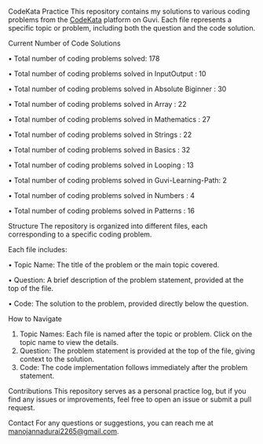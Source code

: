 CodeKata Practice
This repository contains my solutions to various coding problems from the [CodeKata](https://www.guvi.in/code-kata/) platform on Guvi.
Each file represents a specific topic or problem, including both the question and the code solution.


Current Number of Code Solutions

• Total number of coding problems solved: 178

• Total number of coding problems solved in InputOutput       : 10

• Total number of coding problems solved in Absolute Biginner : 30

• Total number of coding problems solved in Array             : 22

• Total number of coding problems solved in Mathematics       : 27

• Total number of coding problems solved in Strings           : 22

• Total number of coding problems solved in Basics            : 32

• Total number of coding problems solved in Looping           : 13

• Total number of coding problems solved in Guvi-Learning-Path: 2

• Total number of coding problems solved in Numbers           : 4

• Total number of coding problems solved in Patterns          : 16


Structure
The repository is organized into different files, each corresponding to a specific coding problem. 

Each file includes:

• Topic Name: The title of the problem or the main topic covered.

• Question: A brief description of the problem statement, provided at the top of the file.

• Code: The solution to the problem, provided directly below the question.

How to Navigate
1) Topic Names: Each file is named after the topic or problem. Click on the topic name to view the details.
2) Question: The problem statement is provided at the top of the file, giving context to the solution.
3) Code: The code implementation follows immediately after the problem statement.

Contributions
This repository serves as a personal practice log, but if you find any issues or improvements, feel free to open an issue or submit a pull request.

Contact
For any questions or suggestions, you can reach me at [manojannadurai2265@gmail.com](mailto:manojannadurai2265@gmail.com).
